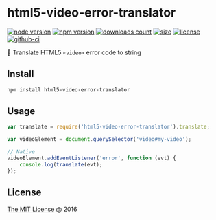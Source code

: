 # html5-video-error-translator

[![node version](https://img.shields.io/node/v/html5-video-error-translator.svg)](https://www.npmjs.com/package/html5-video-error-translator)
[![npm version](https://badge.fury.io/js/html5-video-error-translator.svg)](https://badge.fury.io/js/html5-video-error-translator)
[![downloads count](https://img.shields.io/npm/dt/html5-video-error-translator.svg)](https://www.npmjs.com/package/html5-video-error-translator)
[![size](https://packagephobia.com/badge?p=html5-video-error-translator)](https://packagephobia.com/result?p=html5-video-error-translator)
[![license](https://img.shields.io/npm/l/html5-video-error-translator.svg)](https://piecioshka.mit-license.org)
[![github-ci](https://github.com/piecioshka/html5-video-error-translator/actions/workflows/testing.yml/badge.svg)](https://github.com/piecioshka/html5-video-error-translator/actions/workflows/testing.yml)

🔨 Translate HTML5 `<video>` error code to string

## Install

```bash
npm install html5-video-error-translator
```

## Usage

```javascript
var translate = require('html5-video-error-translator').translate;

var videoElement = document.querySelector('video#my-video');

// Native
videoElement.addEventListener('error', function (evt) {
    console.log(translate(evt);
});
```

## License

[The MIT License](https://piecioshka.mit-license.org) @ 2016
